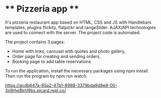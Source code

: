 # ** Pizzeria app **
It's pizzeria restaurant app based on HTML, CSS and JS with Handlebars templates, plugins flickity, flatpickr and rangeSlider. AJAX/API technologies are used to connect with the server. The project code is automated. 

The project contains 3 pages:
 - Home with links, carousel with quotes and photo gallery,
 - Order page for creating and sending orders,
 - Booking page to add table reservations
 
To run the application, install the necessary packages using npm install. Then run the program by npm run watch.

https://acdb647a-65a2-47b1-8988-3379bda9d8e8-00-3n9rhe8khl9bs.picard.repl.co/
